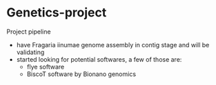 # Genetics-project
Project pipeline
- have Fragaria iinumae genome assembly in contig stage and will be validating
- started looking for potential softwares, a few of those are: 
    - flye software 
    - BiscoT software by Bionano genomics

